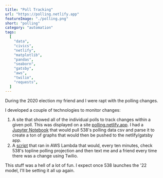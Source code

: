 ```yaml
---
title: "Poll Tracking"
url: "https://polling.netlify.app"
featureImage: "./polling.png"
short: "polling"
category: "automation"
tags:
  [
    "data",
    "civics",
    "netlify",
    "matplotlib",
    "pandas",
    "seaborn",
    "gatsby",
    "aws",
    "twilio",
    "requests",
  ]
---
```


During the 2020 election my friend and I were rapt with the polling changes.

I developed a couple of technologies to monitor changes:

1. A site that showed all of the individual polls to track changes within a
   given poll. This was displayed on a site [polling.netlify.app][0]. I had a
   [Jupyter Notebook][1] that would pull 538's polling data csv and parse it to
   create a ton of graphs that would then be pushed to the netlify/gatsby app.
2. A [script][2] that ran in AWS Lambda that would, every ten minutes, check
   538's topline polling projection and then text me and a friend every time
   there was a change using Twilio.

This stuff was a hell of a lot of fun. I expect once 538 launches the '22 model,
I'll be setting it all up again.

[0]: https://polling.netlify.app
[1]: https://github.com/mas-4/polling-site/blob/master/exploration.ipynb
[2]: https://github.com/mas-4/modeltexter/blob/main/modeltexter.py

